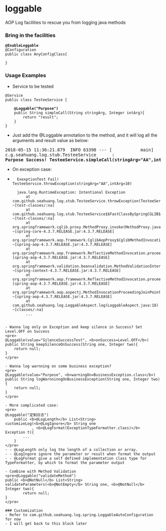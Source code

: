 # loggable
AOP Log facilities to rescue you from logging java methods

### Bring in the facilities
<pre><code><b>@EnableLoggable</b>
@Configuration
public class AnyConfigClass{

}
</code></pre>

### Usage Examples

- Service to be tested 
<pre><code>@Service
public class TesteeService {
	
	<b>@Loggable("Purpose")</b>
	public String simpleCall(String stringArg, Integer intArg){
		return "result";
	}
}
</code></pre>

- Just add the @Loggable annotation to the method, and it will log all the arguments and result value as below:
<pre>2018-05-15 11:36:21.879  INFO 63398 --- [           main] 
c.g.seahuang.log.stub.TesteeService      :
<b>Purpose Success! TesteeService.simpleCall(stringArg="AA",intArg=10) returns "result"</b></pre>

- On exception case:

- ```
	ExexptionTest Fail! TesteeService.throwException(stringArg="AA",intArg=10)
	
	java.lang.RuntimeException: Intentional Exception
		at com.github.seahuang.log.stub.TesteeService.throwException(TesteeService.java:35) ~[test-classes/:na]
		at com.github.seahuang.log.stub.TesteeService$$FastClassBySpringCGLIB$$5d883f5f.invoke(<generated>) ~[test-classes/:na]
		at org.springframework.cglib.proxy.MethodProxy.invoke(MethodProxy.java:204) ~[spring-core-4.3.7.RELEASE.jar:4.3.7.RELEASE]
		at org.springframework.aop.framework.CglibAopProxy$CglibMethodInvocation.invokeJoinpoint(CglibAopProxy.java:721) ~[spring-aop-4.3.7.RELEASE.jar:4.3.7.RELEASE]
		at org.springframework.aop.framework.ReflectiveMethodInvocation.proceed(ReflectiveMethodInvocation.java:157) [spring-aop-4.3.7.RELEASE.jar:4.3.7.RELEASE]
		at org.springframework.validation.beanvalidation.MethodValidationInterceptor.invoke(MethodValidationInterceptor.java:139) ~[spring-context-4.3.7.RELEASE.jar:4.3.7.RELEASE]
		at org.springframework.aop.framework.ReflectiveMethodInvocation.proceed(ReflectiveMethodInvocation.java:179) [spring-aop-4.3.7.RELEASE.jar:4.3.7.RELEASE]
		at org.springframework.aop.aspectj.MethodInvocationProceedingJoinPoint.proceed(MethodInvocationProceedingJoinPoint.java:85) ~[spring-aop-4.3.7.RELEASE.jar:4.3.7.RELEASE]
		at com.github.seahuang.log.LoggableAspect.log(LoggableAspect.java:18) ~[classes/:na]
		...
```

- Wanna log only on Exception and keep silence in Success? Set Level.OFF on Success 
<pre>
@Loggable(value="SilenceSuccessTest", <b>onSuccess=Level.OFF</b>)
public String keepSilenceOnSuccess(String one, Integer two){
	return null;
}
</pre>

- Wanna log warnning on some business exception?
<pre>
@Loggable(value="Purpose", <b>warningOn=BusinessException.class</b>)
public String logWarnninngOnBusinessException(String one, Integer two){
	return null;
}
</pre>

- More complicated case:
<pre>
@Loggable("定制日志")
	public <b>@LogLength</b> List<String> customizeLog(<b>@LogIgnore</b> String one
			, <b>@LogFormat(ExceptionTypeFormatter.class)</b> Exception t){
		...
	}
</pre>
- - @LogLength only log the length of a collection or array.
- - @LogIngore ignore the parameter or result when format the output
- - @LogFormat give a self defined implementation class type for TypeFormatter, by which to format the parameter output

- Combine with Method Validation
<pre>@Loggable("validateMethod")
public <b>@NotNull</b> List<String> validateParameters(<b>@NotEmpty</b> String one, <b>@NotNull</b> Integer two){
		return null;
}
</pre>

### Customization
- Refer to com.github.seahuang.log.spring.LoggableAutoConfiguration for now
- I will get back to this block later